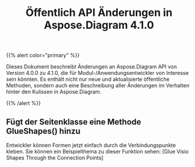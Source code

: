 ﻿---
title: Öffentlich API Änderungen in Aspose.Diagram 4.1.0
type: docs
weight: 40
url: /de/net/public-api-changes-in-aspose-diagram-4-1-0/
---
{{% alert color="primary" %}} 

Dieses Dokument beschreibt Änderungen an Aspose.Diagram API von Version 4.0.0 zu 4.1.0, die für Modul-/Anwendungsentwickler von Interesse sein könnten. Es enthält nicht nur neue und aktualisierte öffentliche Methoden, sondern auch eine Beschreibung aller Änderungen im Verhalten hinter den Kulissen in Aspose.Diagram.

{{% /alert %}} 
## **Fügt der Seitenklasse eine Methode GlueShapes() hinzu**
Entwickler können Formen jetzt einfach durch die Verbindungspunkte kleben. Sie können ein Beispielthema zu dieser Funktion sehen: [Glue Visio Shapes Through the Connection Points]